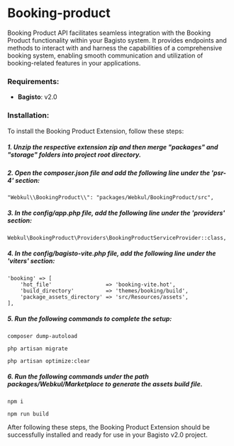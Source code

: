 # Booking-product

<p>Booking Product API facilitates seamless integration with the Booking Product functionality within your Bagisto system. It provides endpoints and methods to interact with and harness the capabilities of a comprehensive booking system, enabling smooth communication and utilization of booking-related features in your applications.</p>

### Requirements:

* **Bagisto**: v2.0

### Installation:

To install the Booking Product Extension, follow these steps:

##### 1. Unzip the respective extension zip and then merge "packages" and "storage" folders into project root directory.
##### 2. Open the composer.json file and add the following line under the 'psr-4' section:

~~~
"Webkul\\BookingProduct\\": "packages/Webkul/BookingProduct/src",
~~~

##### 3. In the config/app.php file, add the following line under the 'providers' section:

~~~
Webkul\BookingProduct\Providers\BookingProductServiceProvider::class,
~~~

##### 4. In the config/bagisto-vite.php file, add the following line under the 'viters' section:

~~~
'booking' => [
    'hot_file'                 => 'booking-vite.hot',
    'build_directory'          => 'themes/booking/build',
    'package_assets_directory' => 'src/Resources/assets',
],
~~~

##### 5. Run the following commands to complete the setup:

~~~
composer dump-autoload
~~~

~~~
php artisan migrate
~~~

~~~
php artisan optimize:clear
~~~

##### 6. Run the following commands under the path packages/Webkul/Marketplace to generate the assets build file.

~~~
npm i
~~~

~~~
npm run build
~~~

After following these steps, the Booking Product Extension should be successfully installed and ready for use in your Bagisto v2.0 project.